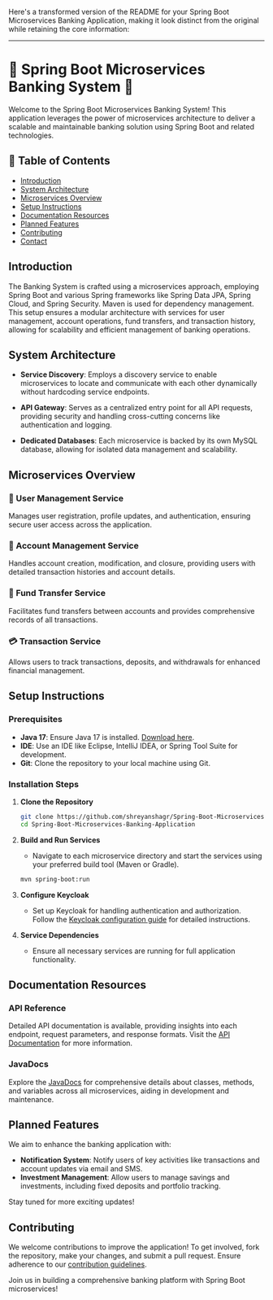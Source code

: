Here's a transformed version of the README for your Spring Boot Microservices Banking Application, making it look distinct from the original while retaining the core information:

---

# 🌟 Spring Boot Microservices Banking System 🌟

Welcome to the Spring Boot Microservices Banking System! This application leverages the power of microservices architecture to deliver a scalable and maintainable banking solution using Spring Boot and related technologies.

## 📜 Table of Contents

- [Introduction](#introduction)
- [System Architecture](#system-architecture)
- [Microservices Overview](#microservices-overview)
- [Setup Instructions](#setup-instructions)
- [Documentation Resources](#documentation-resources)
- [Planned Features](#planned-features)
- [Contributing](#contributing)
- [Contact](#contact)

## Introduction

The Banking System is crafted using a microservices approach, employing Spring Boot and various Spring frameworks like Spring Data JPA, Spring Cloud, and Spring Security. Maven is used for dependency management. This setup ensures a modular architecture with services for user management, account operations, fund transfers, and transaction history, allowing for scalability and efficient management of banking operations.

## System Architecture

- **Service Discovery**: Employs a discovery service to enable microservices to locate and communicate with each other dynamically without hardcoding service endpoints.

- **API Gateway**: Serves as a centralized entry point for all API requests, providing security and handling cross-cutting concerns like authentication and logging.

- **Dedicated Databases**: Each microservice is backed by its own MySQL database, allowing for isolated data management and scalability.

## Microservices Overview

### 👥 User Management Service
Manages user registration, profile updates, and authentication, ensuring secure user access across the application.

### 🏦 Account Management Service
Handles account creation, modification, and closure, providing users with detailed transaction histories and account details.

### 💸 Fund Transfer Service
Facilitates fund transfers between accounts and provides comprehensive records of all transactions.

### 💳 Transaction Service
Allows users to track transactions, deposits, and withdrawals for enhanced financial management.

## Setup Instructions

### Prerequisites

- **Java 17**: Ensure Java 17 is installed. [Download here](https://www.oracle.com/java/technologies/javase/jdk17-archive-downloads.html).
- **IDE**: Use an IDE like Eclipse, IntelliJ IDEA, or Spring Tool Suite for development.
- **Git**: Clone the repository to your local machine using Git.

### Installation Steps

1. **Clone the Repository**
   ```bash
   git clone https://github.com/shreyanshagr/Spring-Boot-Microservices-Banking-Application.git
   cd Spring-Boot-Microservices-Banking-Application
   ```

2. **Build and Run Services**
   - Navigate to each microservice directory and start the services using your preferred build tool (Maven or Gradle).
   ```bash
   mvn spring-boot:run
   ```

3. **Configure Keycloak**
   - Set up Keycloak for handling authentication and authorization. Follow the [Keycloak configuration guide](LINK_TO_GUIDE) for detailed instructions.

4. **Service Dependencies**
   - Ensure all necessary services are running for full application functionality.

## Documentation Resources

### API Reference

Detailed API documentation is available, providing insights into each endpoint, request parameters, and response formats. Visit the [API Documentation](LINK_TO_API_DOCS) for more information.

### JavaDocs

Explore the [JavaDocs](LINK_TO_JAVADOCS) for comprehensive details about classes, methods, and variables across all microservices, aiding in development and maintenance.

## Planned Features

We aim to enhance the banking application with:

- **Notification System**: Notify users of key activities like transactions and account updates via email and SMS.
- **Investment Management**: Allow users to manage savings and investments, including fixed deposits and portfolio tracking.

Stay tuned for more exciting updates!

## Contributing

We welcome contributions to improve the application! To get involved, fork the repository, make your changes, and submit a pull request. Ensure adherence to our [contribution guidelines](LINK_TO_GUIDELINES).

Join us in building a comprehensive banking platform with Spring Boot microservices!
